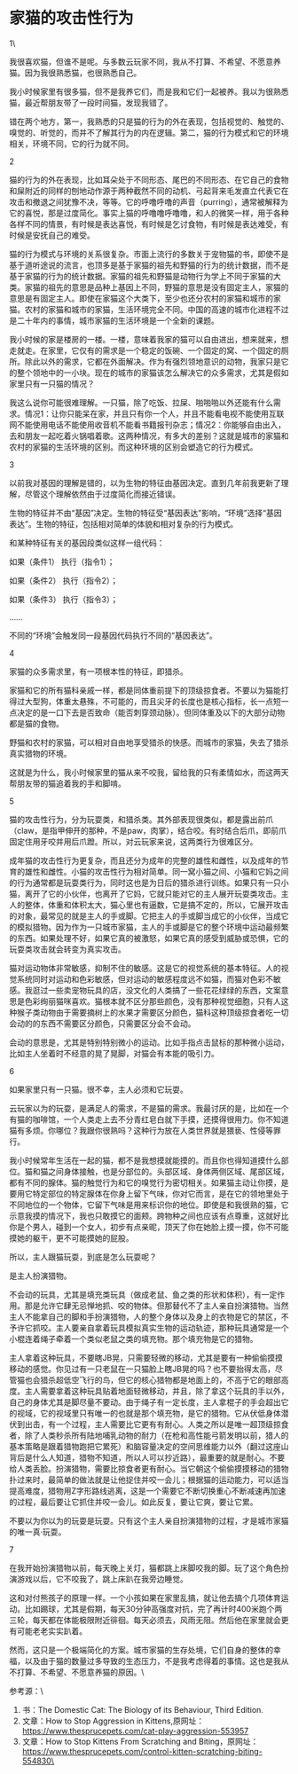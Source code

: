 # 家猫的攻击性行为

1\


我很喜欢猫，但谁不是呢。与多数云玩家不同，我从不打算、不希望、不愿意养猫。因为我很熟悉猫，也很熟悉自己。

我小时候家里有很多猫，但不是我养它们，而是我和它们一起被养。我以为很熟悉猫，最近帮朋友带了一段时间猫，发现我错了。

错在两个地方，第一，我熟悉的只是猫的行为的外在表现，包括视觉的、触觉的、嗅觉的、听觉的，而并不了解其行为的内在逻辑。第二，猫的行为模式和它的环境相关，环境不同，它的行为就不同。

2

猫的行为的外在表现，比如耳朵处于不同形态、尾巴的不同形态、在它自己的食物和屎附近的同样的刨地动作源于两种截然不同的动机、弓起背来毛发直立代表它在攻击和撤退之间犹豫不决，等等。它的呼噜呼噜的声音（purring），通常被解释为它的喜悦，那是过度简化。事实上猫的呼噜噜呼噜噜，和人的微笑一样，用于各种各样不同的情景，有时候是表达喜悦，有时候是乞讨食物，有时候是表达难受，有时候是安抚自己的难受。

猫的行为模式与环境的关系很复杂。市面上流行的多数关于宠物猫的书，即使不是基于道听途说的流言，也顶多是基于家猫的祖先和野猫的行为的统计数据，而不是基于家猫的行为的统计数据。家猫的祖先和野猫是动物行为学上不同于家猫的大类。家猫的祖先的意思是品种上基因上不同，野猫的意思是没有固定主人，家猫的意思是有固定主人。即使在家猫这个大类下，至少也还分农村的家猫和城市的家猫。农村的家猫和城市的家猫，生活环境完全不同。中国的高速的城市化进程不过是二十年内的事情，城市家猫的生活环境是一个全新的课题。

我小时候的家是楼房的一楼。一楼，意味着我家的猫可以自由进出，想来就来，想走就走。在家里，它仅有的需求是一个稳定的饭碗、一个固定的窝、一个固定的厕所。除此以外的需求，它都在外面解决。作为有强烈领地意识的动物，我家只是它的整个领地中的一小块。现在的城市的家猫该怎么解决它的众多需求，尤其是假如家里只有一只猫的情况？

我这么说你可能很难理解。一只猫，除了吃饭、拉屎、啪啪啪以外还能有什么需求。情况1：让你只能呆在家，并且只有你一个人，并且不能看电视不能使用互联网不能使用电话不能使用收音机不能看书籍报刊杂志；情况2：你能够自由出入，去和朋友一起吃着火锅唱着歌。这两种情况，有多大的差别？这就是城市的家猫和农村的家猫的生活环境的区别。而这种环境的区别会塑造它的行为模式。

3

以前我对基因的理解是错的，以为生物的特征由基因决定。直到几年前我更新了理解，尽管这个理解依然由于过度简化而接近错误。

生物的特征并不由“基因”决定。生物的特征受“基因表达”影响，“环境”选择“基因表达”。生物的特征，包括相对简单的体貌和相对复杂的行为模式。

和某种特征有关的基因段类似这样一组代码：

如果（条件1） 执行（指令1）；

如果（条件2） 执行（指令2）；

如果（条件3） 执行（指令3）；

……

不同的“环境”会触发同一段基因代码执行不同的“基因表达”。

4

家猫的众多需求里，有一项根本性的特征，即猎杀。

家猫和它的所有猫科亲戚一样，都是同体重前提下的顶级掠食者。不要以为猫能打得过大型狗，体重太悬殊，不可能的，而且尖牙的长度也是核心指标，长一点短一点决定的是一口下去是否致命（能否刺穿颈动脉）。但同体重及以下的大部分动物都是猫的食物。

野猫和农村的家猫，可以相对自由地享受猎杀的快感。而城市的家猫，失去了猎杀真实猎物的环境。

这就是为什么，我小时候家里的猫从来不咬我，留给我的只有柔情如水，而这两天帮朋友带的猫追着我的手和脚啃。

5

猫的攻击性行为，分为玩耍类，和猎杀类。其外部表现很类似，都是露出前爪（claw，是指甲伸开的那种，不是paw，肉掌），结合咬。有时结合后爪，即前爪固定住用牙咬并用后爪蹬。所以，对云玩家来说，这两类行为很难区分。

成年猫的攻击性行为更复杂，而且还分为成年的完整的雄性和雌性，以及成年的节育的雄性和雌性。小猫的攻击性行为相对简单。同一窝小猫之间、小猫和它妈之间的行为通常都是玩耍类行为，同时这也是为日后的猎杀进行训练。如果只有一只小猫，离开了它的小伙伴，也离开了它妈，它就只能对它的主人展开玩耍类攻击。主人的整体，体重和体积太大，猫心里也有逼数，它是搞不定的，所以，它展开攻击的对象，最常见的就是主人的手或脚。它把主人的手或脚当成它的小伙伴，当成它的模拟猎物。因为作为一只城市家猫，主人的手或脚是它的整个环境中运动最频繁的东西。如果处理不好，如果它真的被激怒，如果它真的感受到威胁或恐惧，它的玩耍类攻击就会转变为真实攻击。

猫对运动物体非常敏感，抑制不住的敏感。这是它的视觉系统的基本特征。人的视觉系统同时对运动和色彩敏感，但对运动的敏感程度远不如猫，而猫对色彩不敏感。我逛过一些卖宠物玩具的店，没文化的人类搞了一些花花绿绿的东西，文案意思是色彩绚丽猫咪喜欢。猫根本就不区分那些颜色，没有那种视觉细胞，只有人这种猴子类动物由于需要摘树上的水果才需要区分颜色，猫科这种顶级掠食者吃一切会动的的东西不需要区分颜色，只需要区分会不会动。

会动的意思是，尤其是特别特别微小的运动。比如手指点击鼠标的那种微小运动，比如主人坐着时不经意的晃了晃脚，对猫会有本能的吸引力。

6

如果家里只有一只猫。很不幸，主人必须和它玩耍。

云玩家以为的玩耍，是满足人的需求，不是猫的需求。我最讨厌的是，比如在一个有猫的咖啡馆，一个人类走上去不分青红皂白就下手摸，还摸得很用力。你不知道猫有多烦。你哪位？我跟你很熟吗？这种行为放在人类世界就是猥亵、性侵等罪行。

我小时候常年生活在一起的猫，都不是我想摸就能摸的。而且你也得知道摸什么部位。猫和猫之间身体接触，也是分部位的。头部区域、身体两侧区域、尾部区域，都有不同的腺体。猫的触觉行为和它的嗅觉行为密切相关。如果猫主动让你摸，是要用它特定部位的特定腺体在你身上留下气味，你对它而言，是在它的领地里处于不同地位的一个物体，它留下气味是用来标识你的地位。即使是和我很熟的猫，它示意我摸的情况下，我也只敢摸它的面颊。跨物种之间也应该有点尊重，这就好比你是个男人，碰到一个女人，初步有点亲昵，顶天了你在她脸上摸一摸，你不可能摸她的躯干，更不可能摸她的屁股。

所以，主人跟猫玩耍，到底是怎么玩耍呢？

是主人扮演猎物。

不会动的玩具，尤其是填充类玩具（做成老鼠、鱼之类的形状和体积），有一定作用。那是允许它肆无忌惮地抓、咬的物体。但那替代不了主人亲自扮演猎物。当然主人不能拿自己的脚和手扮演猎物，人的整个身体以及身上的衣物是它的禁区，不予许它抓咬。主人要亲自拿着玩具模拟真实生物的运动轨迹，那种玩具通常是一个小棍连着绳子牵着一个类似老鼠之类的填充物。那个填充物是它的猎物。

主人拿着这种玩具，不要瞎JB晃，只需要轻微的移动，尤其是要有一种偷偷摸摸移动的感觉。你见过有一只老鼠在一只猫脸上瞎JB晃的吗？也不要抬得太高，尽管猫也会猎杀超低空飞行的鸟，但它的核心猎物都是地面上的，不高于它的眼部高度。主人需要拿着这种玩具贴着地面轻微移动，并且，除了拿这个玩具的手以外，自己的身体尤其是脚尽量不要动。由于绳子有一定长度，主人拿棍子的手会超出它的视域，它的视域里只有唯一的也就是那个填充物，是它的猎物。它从伏低身体潜伏到出击，有一个过程，主人需要比它更有有耐心。人类之所以是唯一超顶级掠食者，除了人类秒杀所有陆地哺乳动物的耐力（在枪和高性能弓箭发明以前，猎人的基本策略是跟着猎物跑把它累死）和脑容量决定的空间思维能力以外（翻过这座山背后是什么人知道，猎物不知道，所以人可以抄近路），最重要的就是耐心。不要给人类丢脸。扮演猎物，需要比掠食者更有耐心。当它朝这个偷偷摸摸移动的猎物扑过来时，最简单的做法就是让他捉住并咬一会儿；根据猫的运动能力，可以适当提高难度，猎物用Z字形路线逃离，这是一个需要它不断切换重心不断减速再加速的过程，最后要让它抓住并咬一会儿。如此反复，要让它爽，要让它累。

不要以为你以为的玩耍是玩耍。只有这个主人亲自扮演猎物的过程，才是城市家猫的唯一真·玩耍。

7

在我开始扮演猎物以前，每天晚上关灯，猫都跳上床脚咬我的脚。玩了这个角色扮演游戏以后，它不咬我了，跳上床趴在我旁边睡觉。

这和对付熊孩子的原理一样。一个小孩如果在家里乱搞，就让他去搞个几项体育运动。比如踢球，尤其是假期，每天30分钟高强度对抗，完了再计时400米跑个两三轮，每天都在体能极限附近徘徊。每天必须去，风雨无阻。然后他在家里就会更有可能老老实实趴着。

然而，这只是一个极端简化的方案。城市家猫的生存处境，它们自身的整体的幸福，以及由于猫的数量过多导致的生态压力，不是我考虑得着的事情。这也是我从不打算、不希望、不愿意养猫的原因。\


参考源：\


1. 书：The Domestic Cat: The Biology of its Behaviour, Third Edition.
2. 文章：How to Stop Aggression in Kittens,原网址：https://www.thesprucepets.com/cat-play-aggression-553957
3. 文章：How to Stop Kittens From Scratching and Biting，原网址：https://www.thesprucepets.com/control-kitten-scratching-biting-554830\
